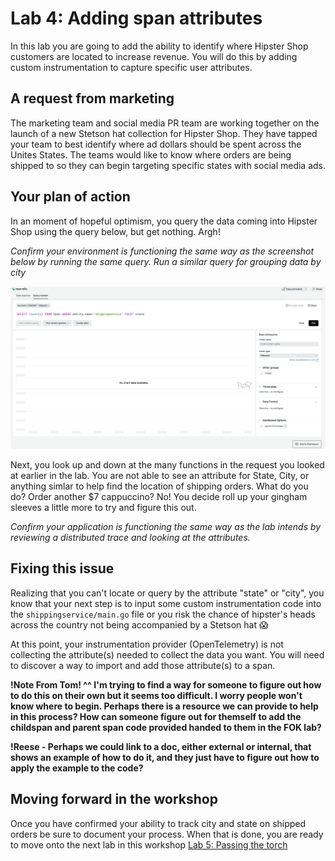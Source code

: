 # Lab 4: Adding span attributes

In this lab you are going to add the ability to identify where Hipster Shop customers are located to increase revenue. You will do this by adding custom instrumentation to capture specific user attributes.

## A request from marketing
The marketing team and social media PR team are working together on the launch of a new Stetson hat collection for Hipster Shop. They have tapped your team to best identify where ad dollars should be spent across the Unites States. The teams would like to know where orders are being shipped to so they can begin targeting specific states with social media ads. 

## Your plan of action
In an moment of hopeful optimism, you query the data coming into Hipster Shop using the query below, but get nothing. Argh!   

*Confirm your environment is functioning the same way as the screenshot below by running the same query. Run a similar query for grouping data by city*

![Cursor_and_shippingservice___shippingservice___New_Relic_One.png](images/Cursor_and_shippingservice___shippingservice___New_Relic_One.png)

Next, you look up and down at the many functions in the request you looked at earlier in the lab. You are not able to see an attribute for State, City, or anything simlar to help find the location of shipping orders. What do you do? Order another $7 cappuccino? No! You decide roll up your gingham sleeves a little more to try and figure this out.   

*Confirm your application is functioning the same way as the lab intends by reviewing a distributed trace and looking at the attributes.*

## Fixing this issue
Realizing that you can't locate or query by the attribute "state" or "city", you know that your next step is to input some custom instrumentation code into the `shippingservice/main.go` file or you risk the chance of hipster's heads across the country not being accompanied by a Stetson hat :scream: 

At this point, your instrumentation provider (OpenTelemetry) is not collecting the attribute(s) needed to collect the data you want. You will need to discover a way to import and add those attribute(s) to a span.


**!Note From Tom! ^^ I'm trying to find a way for someone to figure out how to do this on their own but it seems too difficult. I worry people won't know where to begin. Perhaps there is a resource we can provide to help in this process? How can someone figure out for themself to add the childspan and parent span code provided handed to them in the FOK lab?**

**!Reese - Perhaps we could link to a doc, either external or internal, that shows an example of how to do it, and they just have to figure out how to apply the example to the code?**

## Moving forward in the workshop
Once you have confirmed your ability to track city and state on shipped orders be sure to document your process. When that is done, you are ready to move onto the next lab in this workshop [Lab 5: Passing the torch](lab_5-passing-the-torch.md)